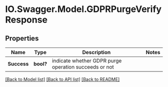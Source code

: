 # IO.Swagger.Model.GDPRPurgeVerifyResponse
## Properties

Name | Type | Description | Notes
------------ | ------------- | ------------- | -------------
**Success** | **bool?** | indicate whether GDPR purge operation succeeds or not | 

[[Back to Model list]](../README.md#documentation-for-models) [[Back to API list]](../README.md#documentation-for-api-endpoints) [[Back to README]](../README.md)

